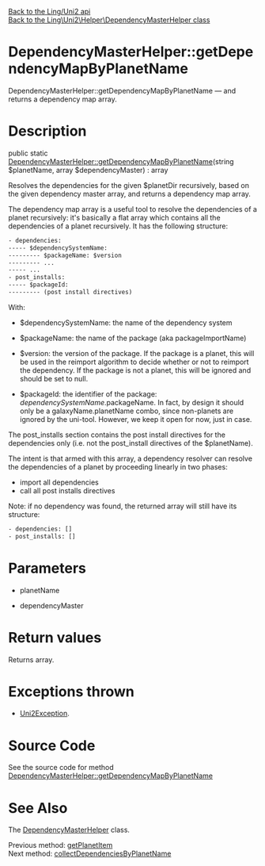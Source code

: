 [Back to the Ling/Uni2 api](https://github.com/lingtalfi/Uni2/blob/master/doc/api/Ling/Uni2.md)<br>
[Back to the Ling\Uni2\Helper\DependencyMasterHelper class](https://github.com/lingtalfi/Uni2/blob/master/doc/api/Ling/Uni2/Helper/DependencyMasterHelper.md)


DependencyMasterHelper::getDependencyMapByPlanetName
================



DependencyMasterHelper::getDependencyMapByPlanetName — and returns a dependency map array.




Description
================


public static [DependencyMasterHelper::getDependencyMapByPlanetName](https://github.com/lingtalfi/Uni2/blob/master/doc/api/Ling/Uni2/Helper/DependencyMasterHelper/getDependencyMapByPlanetName.md)(string $planetName, array $dependencyMaster) : array




Resolves the dependencies for the given $planetDir recursively, based on the given dependency master array,
and returns a dependency map array.



The dependency map array is a useful tool to resolve the dependencies of a planet recursively:
it's basically a flat array which contains all the dependencies of a planet recursively.
It has the following structure:

```txt
- dependencies:
----- $dependencySystemName:
--------- $packageName: $version
--------- ...
----- ...
- post_installs:
----- $packageId:
--------- (post install directives)

```

With:

- $dependencySystemName: the name of the dependency system
- $packageName: the name of the package (aka packageImportName)
- $version: the version of the package.
         If the package is a planet, this will be used in the reimport algorithm to decide whether or not to reimport the dependency.
         If the package is not a planet, this will be ignored and should be set to null.

- $packageId: the identifier of the package: $dependencySystemName.$packageName.
         In fact, by design it should only be a galaxyName.planetName combo, since non-planets are ignored by the uni-tool.
         However, we keep it open for now, just in case.


The post_installs section contains the post install directives for the dependencies only (i.e. not the post_install
directives of the $planetName).


The intent is that armed with this array, a dependency resolver can resolve the dependencies of a planet by
proceeding linearly in two phases:

- import all dependencies
- call all post installs directives



Note: if no dependency was found, the returned array will still have its structure:

```txt
- dependencies: []
- post_installs: []
```




Parameters
================


- planetName

    

- dependencyMaster

    


Return values
================

Returns array.


Exceptions thrown
================

- [Uni2Exception](https://github.com/lingtalfi/Uni2/blob/master/doc/api/Ling/Uni2/Exception/Uni2Exception.md).&nbsp;







Source Code
===========
See the source code for method [DependencyMasterHelper::getDependencyMapByPlanetName](https://github.com/lingtalfi/Uni2/blob/master/Helper/DependencyMasterHelper.php#L154-L166)


See Also
================

The [DependencyMasterHelper](https://github.com/lingtalfi/Uni2/blob/master/doc/api/Ling/Uni2/Helper/DependencyMasterHelper.md) class.

Previous method: [getPlanetItem](https://github.com/lingtalfi/Uni2/blob/master/doc/api/Ling/Uni2/Helper/DependencyMasterHelper/getPlanetItem.md)<br>Next method: [collectDependenciesByPlanetName](https://github.com/lingtalfi/Uni2/blob/master/doc/api/Ling/Uni2/Helper/DependencyMasterHelper/collectDependenciesByPlanetName.md)<br>

